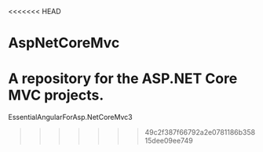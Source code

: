 <<<<<<< HEAD
# AspNetCoreMvc
A repository for the ASP.NET Core MVC projects.
=======
EssentialAngularForAsp.NetCoreMvc3
>>>>>>> 49c2f387f66792a2e0781186b35815dee09ee749
